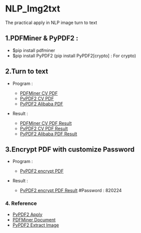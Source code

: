 # NLP_Img2txt
The practical apply in NLP image turn to text

## 1.PDFMiner & PyPDF2 : 
- $pip install pdfminer 
- $pip install PyPDF2 (pip install PyPDF2[crypto] : For crypto)

## 2.Turn to text 
- Program : 
    - [PDFMiner CV PDF](PDFMiner_PDF2txt.py)
    - [PyPDF2 CV PDF](./PYPDF2_PDF2txt.py)
    - [PyPDF2 Alibaba PDF](./PYPDF2_PDF2txt.py)

- Result : 
    - [PDFMiner CV PDF Result](./data/Wizpresso/output/PDFMiner_20221129CV.txt)
    - [PyPDF2 CV PDF Result](./data/Wizpresso/output/PyPDF2_20221129CV.txt)
    - [PyPDF2 Alibaba PDF Result](./data/Wizpresso/output/PyPDF2_file.txt)

## 3.Encrypt PDF with customize Password
- Program : 
    - [PyPDF2 encrypt PDF](./PyPDF2_encryptPDF.py)

- Result : 
    - [PyPDF2 encrypt PDF Result](./data/Wizpresso/output/David_CV.pdf) #Password : 820224

### 4. Reference
- [PyPDF2 Apply](https://nanonets.com/blog/pypdf2-library-working-with-pdf-files-in-python) <br>
- [PDFMiner Document](https://pdfminer-docs.readthedocs.io/programming.html#performing-layout-analysis) <br>
- [PyPDF2 Extract Image](https://pypdf2.readthedocs.io/en/latest/user/extract-images.html)